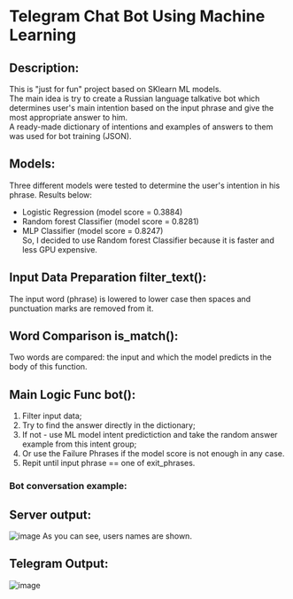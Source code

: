 # Telegram Chat Bot Using Machine Learning
## Description: 
This is "just for fun" project based on SKlearn ML models. <Br>
The main idea is try to create a Russian language talkative bot which determines user's main intention based on the input phrase and give the most appropriate answer to him. <br>
A ready-made dictionary of intentions and examples of answers to them was used for bot training (JSON). <br>

## Models:
Three different models were tested to determine the user's intention in his phrase. Results below:
- Logistic Regression (model score = 0.3884)
- Random forest Classifier (model score = 0.8281) 
- MLP Classifier (model score = 0.8247) <br>
So, I decided to use Random forest Classifier because it is faster and less GPU expensive.

## Input Data Preparation filter_text():
The input word (phrase) is lowered to lower case then spaces and punctuation marks are removed from it. 

## Word Comparison is_match():
Two words are compared: the input and which the model predicts in the body of this function.

## Main Logic Func bot():
1. Filter input data;
2. Try to find the answer directly in the dictionary;
3. If not - use ML model intent predictiction and take the random answer example from this intent group;
4. Or use the Failure Phrases if the model score is not enough in any case.
5. Repit until input phrase == one of exit_phrases.

### Bot conversation example:
## Server output:
![image](https://user-images.githubusercontent.com/57821178/170508597-dfba3ccd-40d1-4268-81c1-c7f32be1b43a.png)
As you can see, users names are shown.
## Telegram Output:
![image](https://user-images.githubusercontent.com/57821178/170508918-813fc066-a24c-4f5a-b348-be7442faab0f.png)
